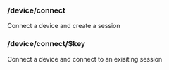 ### /device/connect

Connect a device and create a session

### /device/connect/$key

Connect a device and connect to an exisiting session
